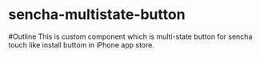 sencha-multistate-button
========================


#Outline
This is custom component which is multi-state button for sencha touch like install buttom in iPhone app store.



